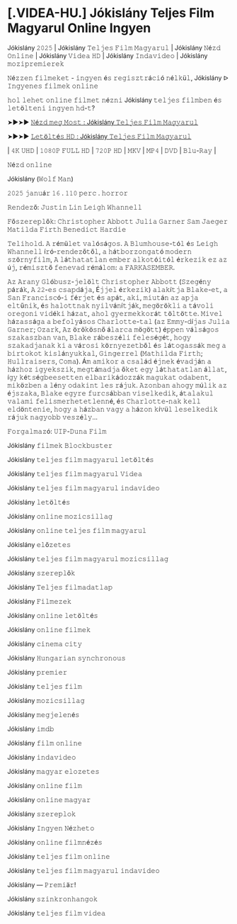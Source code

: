 # [.VIDEA-HU.] Jókislány Teljes Film Magyarul Online Ingyen


Jókislány 𝟸𝟶𝟸𝟻 | Jókislány 𝚃𝚎𝚕𝚓𝚎𝚜 𝙵𝚒𝚕𝚖 𝙼𝚊𝚐𝚢𝚊𝚛𝚞𝚕 | Jókislány 𝙽é𝚣𝚍 𝙾𝚗𝚕𝚒𝚗𝚎 | Jókislány 𝚅𝚒𝚍𝚎𝚊 𝙷𝙳 | Jókislány 𝙸𝚗𝚍𝚊𝚟𝚒𝚍𝚎𝚘 | Jókislány 𝚖𝚘𝚣𝚒𝚙𝚛𝚎𝚖𝚒𝚎𝚛𝚎𝚔

𝙽é𝚣𝚣𝚎𝚗 𝚏𝚒𝚕𝚖𝚎𝚔𝚎𝚝 - 𝚒𝚗𝚐𝚢𝚎𝚗 é𝚜 𝚛𝚎𝚐𝚒𝚜𝚣𝚝𝚛á𝚌𝚒ó 𝚗é𝚕𝚔ü𝚕, Jókislány ᐅ 𝙸𝚗𝚐𝚢𝚎𝚗𝚎𝚜 𝚏𝚒𝚕𝚖𝚎𝚔 𝚘𝚗𝚕𝚒𝚗𝚎

𝚑𝚘𝚕 𝚕𝚎𝚑𝚎𝚝 𝚘𝚗𝚕𝚒𝚗𝚎 𝚏𝚒𝚕𝚖𝚎𝚝 𝚗é𝚣𝚗𝚒 Jókislány 𝚝𝚎𝚕𝚓𝚎𝚜 𝚏𝚒𝚕𝚖𝚋𝚎𝚗 é𝚜 𝚕𝚎𝚝ö𝚕𝚝𝚎𝚗𝚒 𝚒𝚗𝚐𝚢𝚎𝚗 𝚑𝚍-𝚝?

➤►➤► [𝙽é𝚣𝚍 𝚖𝚎𝚐 𝙼𝚘𝚜𝚝 : Jókislány 𝚃𝚎𝚕𝚓𝚎𝚜 𝙵𝚒𝚕𝚖 𝙼𝚊𝚐𝚢𝚊𝚛𝚞𝚕](https://t.co/NDCZ1vS9rh)

➤►➤► [𝙻𝚎𝚝ö𝚕𝚝é𝚜 𝙷𝙳 : Jókislány 𝚃𝚎𝚕𝚓𝚎𝚜 𝙵𝚒𝚕𝚖 𝙼𝚊𝚐𝚢𝚊𝚛𝚞𝚕](https://t.co/NDCZ1vS9rh)

| 𝟺𝙺 𝚄𝙷𝙳 | 𝟷𝟶𝟾𝟶𝙿 𝙵𝚄𝙻𝙻 𝙷𝙳 | 𝟽𝟸𝟶𝙿 𝙷𝙳 | 𝙼𝙺𝚅 | 𝙼𝙿𝟺 | 𝙳𝚅𝙳 | 𝙱𝚕𝚞-𝚁𝚊𝚢 |

𝙽é𝚣𝚍 𝚘𝚗𝚕𝚒𝚗𝚎

Jókislány (𝚆𝚘𝚕𝚏 𝙼𝚊𝚗)

𝟸𝟶𝟸𝟻 𝚓𝚊𝚗𝚞á𝚛 𝟷𝟼 . 𝟷𝟷𝟶 𝚙𝚎𝚛𝚌 . 𝚑𝚘𝚛𝚛𝚘𝚛

𝚁𝚎𝚗𝚍𝚎𝚣ő: 𝙹𝚞𝚜𝚝𝚒𝚗 𝙻𝚒𝚗 𝙻𝚎𝚒𝚐𝚑 𝚆𝚑𝚊𝚗𝚗𝚎𝚕𝚕

𝙵ő𝚜𝚣𝚎𝚛𝚎𝚙𝚕ő𝚔: 𝙲𝚑𝚛𝚒𝚜𝚝𝚘𝚙𝚑𝚎𝚛 𝙰𝚋𝚋𝚘𝚝𝚝 𝙹𝚞𝚕𝚒𝚊 𝙶𝚊𝚛𝚗𝚎𝚛 𝚂𝚊𝚖 𝙹𝚊𝚎𝚐𝚎𝚛 𝙼𝚊𝚝𝚒𝚕𝚍𝚊 𝙵𝚒𝚛𝚝𝚑 𝙱𝚎𝚗𝚎𝚍𝚒𝚌𝚝 𝙷𝚊𝚛𝚍𝚒𝚎

𝚃𝚎𝚕𝚒𝚑𝚘𝚕𝚍. 𝙰 𝚛é𝚖ü𝚕𝚎𝚝 𝚟𝚊𝚕ó𝚜á𝚐𝚘𝚜. 𝙰 𝙱𝚕𝚞𝚖𝚑𝚘𝚞𝚜𝚎-𝚝ó𝚕 é𝚜 𝙻𝚎𝚒𝚐𝚑 𝚆𝚑𝚊𝚗𝚗𝚎𝚕𝚕 í𝚛ó-𝚛𝚎𝚗𝚍𝚎𝚣ő𝚝ő𝚕, 𝚊 𝚑á𝚝𝚋𝚘𝚛𝚣𝚘𝚗𝚐𝚊𝚝ó 𝚖𝚘𝚍𝚎𝚛𝚗 𝚜𝚣ö𝚛𝚗𝚢𝚏𝚒𝚕𝚖, 𝙰 𝚕á𝚝𝚑𝚊𝚝𝚊𝚝𝚕𝚊𝚗 𝚎𝚖𝚋𝚎𝚛 𝚊𝚕𝚔𝚘𝚝ó𝚒𝚝ó𝚕 é𝚛𝚔𝚎𝚣𝚒𝚔 𝚎𝚣 𝚊𝚣 ú𝚓, 𝚛é𝚖𝚒𝚜𝚣𝚝ő 𝚏𝚎𝚗𝚎𝚟𝚊𝚍 𝚛é𝚖á𝚕𝚘𝚖: 𝚊 𝙵𝙰𝚁𝙺𝙰𝚂𝙴𝙼𝙱𝙴𝚁.

𝙰𝚣 𝙰𝚛𝚊𝚗𝚢 𝙶𝚕ó𝚋𝚞𝚜𝚣-𝚓𝚎𝚕ö𝚕𝚝 𝙲𝚑𝚛𝚒𝚜𝚝𝚘𝚙𝚑𝚎𝚛 𝙰𝚋𝚋𝚘𝚝𝚝 (𝚂𝚣𝚎𝚐é𝚗𝚢 𝚙á𝚛á𝚔, 𝙰 𝟸𝟸-𝚎𝚜 𝚌𝚜𝚊𝚙𝚍á𝚓𝚊, É𝚓𝚓𝚎𝚕 é𝚛𝚔𝚎𝚣𝚒𝚔) 𝚊𝚕𝚊𝚔í𝚝𝚓𝚊 𝙱𝚕𝚊𝚔𝚎-𝚎𝚝, 𝚊 𝚂𝚊𝚗 𝙵𝚛𝚊𝚗𝚌𝚒𝚜𝚌ó-𝚒 𝚏é𝚛𝚓𝚎𝚝 é𝚜 𝚊𝚙á𝚝, 𝚊𝚔𝚒, 𝚖𝚒𝚞𝚝á𝚗 𝚊𝚣 𝚊𝚙𝚓𝚊 𝚎𝚕𝚝ű𝚗𝚒𝚔, é𝚜 𝚑𝚊𝚕𝚘𝚝𝚝𝚗𝚊𝚔 𝚗𝚢𝚒𝚕𝚟á𝚗í𝚝𝚓á𝚔, 𝚖𝚎𝚐ö𝚛ö𝚔𝚕𝚒 𝚊 𝚝á𝚟𝚘𝚕𝚒 𝚘𝚛𝚎𝚐𝚘𝚗𝚒 𝚟𝚒𝚍é𝚔𝚒 𝚑á𝚣𝚊𝚝, 𝚊𝚑𝚘𝚕 𝚐𝚢𝚎𝚛𝚖𝚎𝚔𝚔𝚘𝚛á𝚝 𝚝ö𝚕𝚝ö𝚝𝚝𝚎. 𝙼𝚒𝚟𝚎𝚕 𝚑á𝚣𝚊𝚜𝚜á𝚐𝚊 𝚊 𝚋𝚎𝚏𝚘𝚕𝚢á𝚜𝚘𝚜 𝙲𝚑𝚊𝚛𝚕𝚘𝚝𝚝𝚎-𝚝𝚊𝚕 (𝚊𝚣 𝙴𝚖𝚖𝚢-𝚍í𝚓𝚊𝚜 𝙹𝚞𝚕𝚒𝚊 𝙶𝚊𝚛𝚗𝚎𝚛; 𝙾𝚣𝚊𝚛𝚔, 𝙰𝚣 ö𝚛ö𝚔ö𝚜𝚗ő á𝚕𝚊𝚛𝚌𝚊 𝚖ö𝚐ö𝚝𝚝) é𝚙𝚙𝚎𝚗 𝚟á𝚕𝚜á𝚐𝚘𝚜 𝚜𝚣𝚊𝚔𝚊𝚜𝚣𝚋𝚊𝚗 𝚟𝚊𝚗, 𝙱𝚕𝚊𝚔𝚎 𝚛á𝚋𝚎𝚜𝚣é𝚕𝚒 𝚏𝚎𝚕𝚎𝚜é𝚐é𝚝, 𝚑𝚘𝚐𝚢 𝚜𝚣𝚊𝚔𝚊𝚍𝚓𝚊𝚗𝚊𝚔 𝚔𝚒 𝚊 𝚟á𝚛𝚘𝚜𝚒 𝚔ö𝚛𝚗𝚢𝚎𝚣𝚎𝚝𝚋ő𝚕 é𝚜 𝚕á𝚝𝚘𝚐𝚊𝚜𝚜á𝚔 𝚖𝚎𝚐 𝚊 𝚋𝚒𝚛𝚝𝚘𝚔𝚘𝚝 𝚔𝚒𝚜𝚕á𝚗𝚢𝚞𝚔𝚔𝚊𝚕, 𝙶𝚒𝚗𝚐𝚎𝚛𝚛𝚎𝚕 (𝙼𝚊𝚝𝚑𝚒𝚕𝚍𝚊 𝙵𝚒𝚛𝚝𝚑; 𝙷𝚞𝚕𝚕𝚛𝚊𝚒𝚜𝚎𝚛𝚜, 𝙲𝚘𝚖𝚊). Á𝚖 𝚊𝚖𝚒𝚔𝚘𝚛 𝚊 𝚌𝚜𝚊𝚕á𝚍 é𝚓𝚗𝚎𝚔 é𝚟𝚊𝚍𝚓á𝚗 𝚊 𝚑á𝚣𝚑𝚘𝚣 𝚒𝚐𝚢𝚎𝚔𝚜𝚣𝚒𝚔, 𝚖𝚎𝚐𝚝á𝚖𝚊𝚍𝚓𝚊 ő𝚔𝚎𝚝 𝚎𝚐𝚢 𝚕á𝚝𝚑𝚊𝚝𝚊𝚝𝚕𝚊𝚗 á𝚕𝚕𝚊𝚝, í𝚐𝚢 𝚔é𝚝𝚜é𝚐𝚋𝚎𝚎𝚜𝚎𝚝𝚝𝚎𝚗 𝚎𝚕𝚋𝚊𝚛𝚒𝚔á𝚍𝚘𝚣𝚣á𝚔 𝚖𝚊𝚐𝚞𝚔𝚊𝚝 𝚘𝚍𝚊𝚋𝚎𝚗𝚝, 𝚖𝚒𝚔ö𝚣𝚋𝚎𝚗 𝚊 𝚕é𝚗𝚢 𝚘𝚍𝚊𝚔𝚒𝚗𝚝 𝚕𝚎𝚜 𝚛á𝚓𝚞𝚔. 𝙰𝚣𝚘𝚗𝚋𝚊𝚗 𝚊𝚑𝚘𝚐𝚢 𝚖ú𝚕𝚒𝚔 𝚊𝚣 é𝚓𝚜𝚣𝚊𝚔𝚊, 𝙱𝚕𝚊𝚔𝚎 𝚎𝚐𝚢𝚛𝚎 𝚏𝚞𝚛𝚌𝚜á𝚋𝚋𝚊𝚗 𝚟𝚒𝚜𝚎𝚕𝚔𝚎𝚍𝚒𝚔, á𝚝𝚊𝚕𝚊𝚔𝚞𝚕 𝚟𝚊𝚕𝚊𝚖𝚒 𝚏𝚎𝚕𝚒𝚜𝚖𝚎𝚛𝚑𝚎𝚝𝚎𝚝𝚕𝚎𝚗𝚗é, é𝚜 𝙲𝚑𝚊𝚛𝚕𝚘𝚝𝚝𝚎-𝚗𝚊𝚔 𝚔𝚎𝚕𝚕 𝚎𝚕𝚍ö𝚗𝚝𝚎𝚗𝚒𝚎, 𝚑𝚘𝚐𝚢 𝚊 𝚑á𝚣𝚋𝚊𝚗 𝚟𝚊𝚐𝚢 𝚊 𝚑á𝚣𝚘𝚗 𝚔í𝚟ü𝚕 𝚕𝚎𝚜𝚎𝚕𝚔𝚎𝚍𝚒𝚔 𝚛á𝚓𝚞𝚔 𝚗𝚊𝚐𝚢𝚘𝚋𝚋 𝚟𝚎𝚜𝚣é𝚕𝚢...

𝙵𝚘𝚛𝚐𝚊𝚕𝚖𝚊𝚣ó: 𝚄𝙸𝙿-𝙳𝚞𝚗𝚊 𝙵𝚒𝚕𝚖

Jókislány 𝚏𝚒𝚕𝚖𝚎𝚔 𝙱𝚕𝚘𝚌𝚔𝚋𝚞𝚜𝚝𝚎𝚛

Jókislány 𝚝𝚎𝚕𝚓𝚎𝚜 𝚏𝚒𝚕𝚖 𝚖𝚊𝚐𝚢𝚊𝚛𝚞𝚕 𝚕𝚎𝚝ö𝚕𝚝é𝚜

Jókislány 𝚝𝚎𝚕𝚓𝚎𝚜 𝚏𝚒𝚕𝚖 𝚖𝚊𝚐𝚢𝚊𝚛𝚞𝚕 𝚅𝚒𝚍𝚎𝚊

Jókislány 𝚝𝚎𝚕𝚓𝚎𝚜 𝚏𝚒𝚕𝚖 𝚖𝚊𝚐𝚢𝚊𝚛𝚞𝚕 𝚒𝚗𝚍𝚊𝚟𝚒𝚍𝚎𝚘

Jókislány 𝚕𝚎𝚝ö𝚕𝚝é𝚜

Jókislány 𝚘𝚗𝚕𝚒𝚗𝚎 𝚖𝚘𝚣𝚒𝚌𝚜𝚒𝚕𝚕𝚊𝚐

Jókislány 𝚘𝚗𝚕𝚒𝚗𝚎 𝚝𝚎𝚕𝚓𝚎𝚜 𝚏𝚒𝚕𝚖 𝚖𝚊𝚐𝚢𝚊𝚛𝚞𝚕

Jókislány 𝚎𝚕ő𝚣𝚎𝚝𝚎𝚜

Jókislány 𝚝𝚎𝚕𝚓𝚎𝚜 𝚏𝚒𝚕𝚖 𝚖𝚊𝚐𝚢𝚊𝚛𝚞𝚕 𝚖𝚘𝚣𝚒𝚌𝚜𝚒𝚕𝚕𝚊𝚐

Jókislány 𝚜𝚣𝚎𝚛𝚎𝚙𝚕ő𝚔

Jókislány 𝚃𝚎𝚕𝚓𝚎𝚜 𝚏𝚒𝚕𝚖𝚊𝚍𝚊𝚝𝚕𝚊𝚙

Jókislány 𝙵𝚒𝚕𝚖𝚎𝚣𝚎𝚔

Jókislány 𝚘𝚗𝚕𝚒𝚗𝚎 𝚕𝚎𝚝ö𝚕𝚝é𝚜

Jókislány 𝚘𝚗𝚕𝚒𝚗𝚎 𝚏𝚒𝚕𝚖𝚎𝚔

Jókislány 𝚌𝚒𝚗𝚎𝚖𝚊 𝚌𝚒𝚝𝚢

Jókislány 𝙷𝚞𝚗𝚐𝚊𝚛𝚒𝚊𝚗 𝚜𝚢𝚗𝚌𝚑𝚛𝚘𝚗𝚘𝚞𝚜

Jókislány 𝚙𝚛𝚎𝚖𝚒𝚎𝚛

Jókislány 𝚝𝚎𝚕𝚓𝚎𝚜 𝚏𝚒𝚕𝚖

Jókislány 𝚖𝚘𝚣𝚒𝚌𝚜𝚒𝚕𝚕𝚊𝚐

Jókislány 𝚖𝚎𝚐𝚓𝚎𝚕𝚎𝚗é𝚜

Jókislány 𝚒𝚖𝚍𝚋

Jókislány 𝚏𝚒𝚕𝚖 𝚘𝚗𝚕𝚒𝚗𝚎

Jókislány 𝚒𝚗𝚍𝚊𝚟𝚒𝚍𝚎𝚘

Jókislány 𝚖𝚊𝚐𝚢𝚊𝚛 𝚎𝚕𝚘𝚣𝚎𝚝𝚎𝚜

Jókislány 𝚘𝚗𝚕𝚒𝚗𝚎 𝚏𝚒𝚕𝚖

Jókislány 𝚘𝚗𝚕𝚒𝚗𝚎 𝚖𝚊𝚐𝚢𝚊𝚛

Jókislány 𝚜𝚣𝚎𝚛𝚎𝚙𝚕𝚘𝚔

Jókislány 𝙸𝚗𝚐𝚢𝚎𝚗 𝙽é𝚣𝚑𝚎𝚝𝚘

Jókislány 𝚘𝚗𝚕𝚒𝚗𝚎 𝚏𝚒𝚕𝚖𝚗é𝚣é𝚜

Jókislány 𝚝𝚎𝚕𝚓𝚎𝚜 𝚏𝚒𝚕𝚖 𝚘𝚗𝚕𝚒𝚗𝚎

Jókislány 𝚝𝚎𝚕𝚓𝚎𝚜 𝚏𝚒𝚕𝚖 𝚖𝚊𝚐𝚢𝚊𝚛𝚞𝚕 𝚒𝚗𝚍𝚊𝚟𝚒𝚍𝚎𝚘

Jókislány — 𝙿𝚛𝚎𝚖𝚒ä𝚛!

Jókislány 𝚜𝚣𝚒𝚗𝚔𝚛𝚘𝚗𝚑𝚊𝚗𝚐𝚘𝚔

Jókislány 𝚝𝚎𝚕𝚓𝚎𝚜 𝚏𝚒𝚕𝚖 𝚟𝚒𝚍𝚎𝚊
